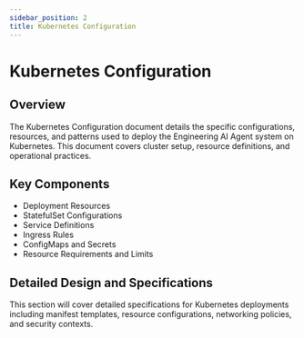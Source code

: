 ```yaml
---
sidebar_position: 2
title: Kubernetes Configuration
---
```


# Kubernetes Configuration

## Overview

The Kubernetes Configuration document details the specific configurations, resources, and patterns used to deploy the Engineering AI Agent system on Kubernetes. This document covers cluster setup, resource definitions, and operational practices.

## Key Components

- Deployment Resources
- StatefulSet Configurations
- Service Definitions
- Ingress Rules
- ConfigMaps and Secrets
- Resource Requirements and Limits

## Detailed Design and Specifications

This section will cover detailed specifications for Kubernetes deployments including manifest templates, resource configurations, networking policies, and security contexts.

